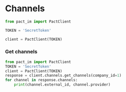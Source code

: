 # Channels

```python
from pact_im import PactClient

TOKEN = 'SecretToken'

client = PactClient(TOKEN)
```

### Get channels
```python
from pact_im import PactClient
TOKEN = 'SecretToken'
client = PactClient(TOKEN)
response = client.channels.get_channels(company_id=1)
for channel in response.channels:
    print(channel.external_id, channel.provider)
```
